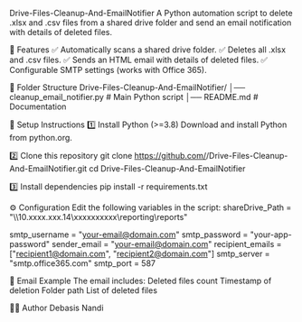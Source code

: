 Drive-Files-Cleanup-And-EmailNotifier
A Python automation script to delete .xlsx and .csv files from a shared drive folder and send an email notification with details of deleted files.

📌 Features
✅ Automatically scans a shared drive folder.
✅ Deletes all .xlsx and .csv files.
✅ Sends an HTML email with details of deleted files.
✅ Configurable SMTP settings (works with Office 365).

📂 Folder Structure
Drive-Files-Cleanup-And-EmailNotifier/
│── cleanup_email_notifier.py   # Main Python script
│── README.md                   # Documentation

🔧 Setup Instructions
1️⃣ Install Python (>=3.8)
Download and install Python from python.org.

2️⃣ Clone this repository
git clone https://github.com/<your-username>/Drive-Files-Cleanup-And-EmailNotifier.git
cd Drive-Files-Cleanup-And-EmailNotifier

3️⃣ Install dependencies
pip install -r requirements.txt

⚙️ Configuration
Edit the following variables in the script:
shareDrive_Path = "\\\\10.xxxx.xxx.14\\xxxxxxxxxx\\reporting\\reports"

smtp_username = "your-email@domain.com"
smtp_password = "your-app-password"
sender_email = "your-email@domain.com"
recipient_emails = ["recipient1@domain.com", "recipient2@domain.com"]
smtp_server = "smtp.office365.com"
smtp_port = 587

📧 Email Example
The email includes:
Deleted files count
Timestamp of deletion
Folder path
List of deleted files

👨‍💻 Author
Debasis Nandi
